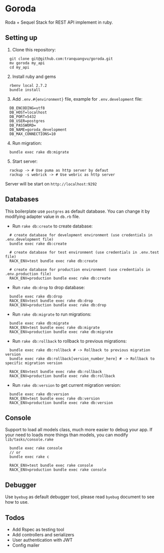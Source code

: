 # Goroda

Roda + Sequel Stack for REST API implement in ruby.

## Setting up

1. Clone this repository:

```
  git clone git@github.com:tranquangvu/goroda.git
  mv goroda my_api
  cd my_api
```

2. Install ruby and gems

```
  rbenv local 2.7.2
  bundle install
```

3. Add `.env.#{environment}` file, example for `.env.development` file:

```
  DB_ENCODING=utf8
  DB_HOST=localhost
  DB_PORT=5432
  DB_USER=postgres
  DB_PASSWORD=
  DB_NAME=goroda_development
  DB_MAX_CONNECTIONS=10
```

4. Run migration:

```
  bundle exec rake db:migrate
```

5. Start server:

```
  rackup -> # Use puma as http server by defaut
  rackup -s webrick -> # Use webric as http server
```

Server will be start on `http://localhost:9292`

## Databases

This boilerplate use `postgres` as default database. You can change it by modifying adapter value in `db.rb` file.

- Run `rake db:create` to create database:

```
  # create database for development environment (use credentials in .env.development file)
  bundle exec rake db:create

  # create database for test environment (use credentials in .env.test file)
  RACK_ENV=test bundle exec rake db:create

  # create database for production environment (use credentials in .env.production file)
  RACK_ENV=production bundle exec rake db:create
```

- Run `rake db:drop` to drop database:

```
  bundle exec rake db:drop
  RACK_ENV=test bundle exec rake db:drop
  RACK_ENV=production bundle exec rake db:drop
```

- Run `rake db:migrate` to run migrations:

```
  bundle exec rake db:migrate
  RACK_ENV=test bundle exec rake db:migrate
  RACK_ENV=production bundle exec rake db:migrate
```

- Run `rake db:rollback` to rollback to previous migrations:

```
  bundle exec rake db:rollback # -> Rollback to previous migration version
  bundle exec rake db:rollback[version_number_here] # -> Rollback to specific migration version

  RACK_ENV=test bundle exec rake db:rollback
  RACK_ENV=production bundle exec rake db:rollback
```

- Run `rake db:version` to get current migration version:

```
  bundle exec rake db:version
  RACK_ENV=test bundle exec rake db:version
  RACK_ENV=production bundle exec rake db:version
```

## Console

Support to load all models class, much more easier to debug your app. If your need to loads more things than models, you can modify `lib/tasks/console.rake`

```
  bundle exec rake console
  // or
  bundle exec rake c

  RACK_ENV=test bundle exec rake console
  RACK_ENV=production bundle exec rake console
```

## Debugger

Use `byebug` as default debugger tool, please read `byebug` document to see how to use.

## Todos

- Add Rspec as testing tool
- Add controllers and serializers
- User authentication with JWT
- Config mailer
